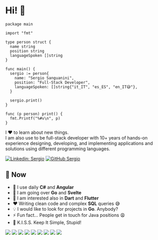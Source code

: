 # Hi! 👋

```
package main

import "fmt"

type person struct {
  name string
  position string
  languageSpoken []string
}

func main() {
  sergio := person{
    name: "Sergio Sanguanini",
    position: "Full-Stack Developer",
    languageSpoken: []string{"it_IT", "es_ES", "en_IT😅"},
  }

  sergio.print()
}

func (p person) print() {
  fmt.Printf("%#v\n", p)
}
```

I ❤ to learn about new things.  
I am also use to be full-stack developer with 10+ years of hands-on experience designing, developing, and implementing applications and solutions using different programming languages.

[![Linkedin: Sergio](https://img.shields.io/badge/-Sergio-blue?style=flat-square&logo=Linkedin&logoColor=white&link=https://www.linkedin.com/in/sergiosanguanini/)](https://www.linkedin.com/in/sergiosanguanini/)
[![GitHub Sergio](https://img.shields.io/github/followers/ssergio198?label=follow&style=social)](https://github.com/ssergio198)

## 📢 Now

- 🔭 I use daily **C#** and **Angular**
- 🌱 I am going over **Go** and **Svelte**
- 🧐 I am interested also in **Dart** and **Flutter**
- ❤ Writing clean code and complex **SQL** queries 😅
- 💡 I would like to look for projects in **Go**. Anybody?
- ⚡ Fun fact... People get in touch for Java positions 😩
- 💋 K.I.S.S. Keep It Simple, Stupid!

![](https://img.shields.io/badge/OS-Windows-informational?style=flat&logo=windows&logoColor=white&color=6aa6f8)
![](https://img.shields.io/badge/OS-Linux-informational?style=flat&logo=linux&logoColor=white&color=6aa6f8)
![](https://img.shields.io/badge/Editor-VS_Code-informational?style=flat&logo=visual-studio-code&logoColor=white&color=6aa6f8)
![](https://img.shields.io/badge/Code-Golang-informational?style=flat&logo=go&logoColor=white&color=6aa6f8)
![](https://img.shields.io/badge/Code-Csharp-informational?style=flat&logo=csharp&logoColor=white&color=6aa6f8)
![](https://img.shields.io/badge/Code-JavaScript-informational?style=flat&logo=javascript&logoColor=white&color=6aa6f8)
![](https://img.shields.io/badge/Code-Svelte-informational?style=flat&logo=svelte&logoColor=white&color=6aa6f8)
![](https://img.shields.io/badge/Code-Angular-informational?style=flat&logo=angular&logoColor=white&color=6aa6f8)
![](https://img.shields.io/badge/Tools-MySQL-informational?style=flat&logo=mysql&logoColor=white&color=6aa6f8)
